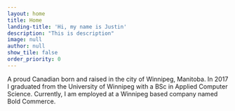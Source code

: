 ```yaml
---
layout: home
title: Home
landing-title: 'Hi, my name is Justin'
description: "This is description"
image: null
author: null
show_tile: false
order_priority: 0
---
```


A proud Canadian born and raised in the city of Winnipeg, Manitoba. In 2017 I graduated from the University of Winnipeg with a BSc in Applied Computer Science. Currently, I am employed at a Winnipeg based company named Bold Commerce.
